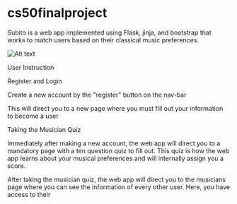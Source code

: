 # cs50finalproject

Subito is a web app implemented using Flask, jinja, and bootstrap that works to match users based on their classical music preferences. 

![Alt text](relative/path/to/img.jpg?raw=true "Title")

User Instruction

Register and Login

Create a new account by the "register" button on the nav-bar

This will direct you to a new page where you must fill out your information to become a user

Taking the Musician Quiz

Immediately after making a new account, the web app will direct you to a mandatory page with a ten question quiz to fill out. This quiz is how the web app learns about your musical preferences and will internally assign you a score. 

After taking the musician quiz, the web app will direct you to the musicians page where you can see the information of every other user. Here, you have access to their 